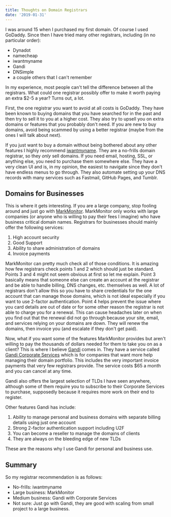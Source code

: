 ```yaml
---
title: Thoughts on Domain Registrars
date: '2019-01-31'
---
```


I was around 15 when I purchased my first domain.  Of course I used GoDaddy.  Since then I have tried many other registrars, including (in no particular order):

* Dynadot
* namecheap
* iwantmyname
* Gandi
* DNSimple
* a couple others that I can't remember

In my experience, most people can't tell the difference between all the registrars.  What could one registrar possibly offer to make it worth paying an extra $2-5 a year?  Turns out, a lot.

First, the one registrar you want to avoid at all costs is GoDaddy.  They have been known to buying domains that you have searched for in the past and then try to sell it to you at a higher cost.  They also try to upsell you on extra domains or features that you probably don't need.  If you are new to buy domains, avoid being scammed by using a better registrar (maybe from the ones I will talk about next).

If you just want to buy a domain without being bothered about any other features I highly recommend [iwantmyname](https://iwantmyname.com/).  They are a no-frills domain registrar, so they *only* sell domains.  If you need email, hosting, SSL, or anything else, you need to purchase them somewhere else.  They have a very clean UI and is, in my opinion, the easiest to navigate since they don't have endless menus to go through.  They also automate setting up your DNS records with many services such as Fastmail, GitHub Pages, and Tumblr.

## Domains for Businesses

This is where it gets interesting.  If you are a large company, stop fooling around and just go with [MarkMonitor](https://markmonitor.com/).  MarkMonitor only works with large companies (or anyone who is willing to pay their fees I imagine) who have business critical domain names.  Registrars for businesses should mainly offer the following services:

1. High account security
2. Good Support
3. Ability to share administration of domains
4. Invoice payments

MarkMonitor can pretty much check all of those conditions.  It is amazing how few registrars check points 1 and 2 which should just be standard.  Points 3 and 4 might not seem obvious at first so let me explain.  Point 3 basically means that someone else can create an account at the registrar and be able to handle billing, DNS changes, etc. themselves as well.  A lot of registrars don't allow this so you have to share credentials for the one account that can manage those domains, which is not ideal especially if you want to use 2-factor authentication.  Point 4 helps prevent the issue where you card details are out of date or for some other reason the registrar is not able to charge you for a renewal.  This can cause headaches later on when you find out that the renewal did not go through because your site, email, and services relying on your domains are down.  They will renew the domains, then invoice you (and escalate if they don't get paid).

Now, what if you want some of the features MarkMonitor provides but aren't willing to pay the thousands of dollars needed for them to take you on as a client?  This is where I believe [Gandi](https://www.gandi.net/en) comes in.  They have a service called [Gandi Corporate Services](https://www.gandi.net/en/corporate) which is for companies that want more help managing their domain portfolio.  This includes the very important invoice payments that very few registrars provide.  The service costs $65 a month and you can cancel at any time.

Gandi also offers the largest selection of TLDs I have seen anywhere, although some of them require you to subscribe to their Corporate Services to purchase, supposedly because it requires more work on their end to register.

Other features Gandi has include:

1. Ability to manage personal and business domains with separate billing details using just one account
2. Strong 2-factor authentication support including U2F
3. You can become a reseller to manage the domains of clients
4. They are always on the bleeding edge of new TLDs

These are the reasons why I use Gandi for personal and business use.

## Summary

So my registrar recommendation is as follows:

* No-frills: iwantmyname
* Large business: MarkMonitor
* Medium business: Gandi with Corporate Services
* Not sure: Just go with Gandi, they are good with scaling from small project to a large business.
